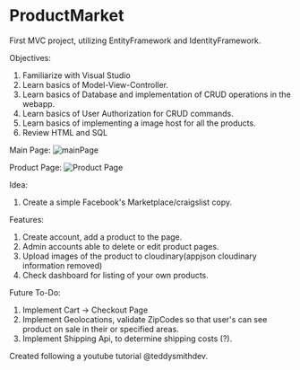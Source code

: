 # ProductMarket
First MVC project, utilizing EntityFramework and IdentityFramework. 

Objectives: 
1) Familiarize with Visual Studio
2) Learn basics of Model-View-Controller.
3) Learn basics of Database and implementation of CRUD operations in the webapp.
4) Learn basics of User Authorization for CRUD commands.
5) Learn basics of implementing a image host for all the products. 
4) Review HTML and SQL

   
Main Page:
![mainPage](https://github.com/kstodu2/ProductMarket/assets/83611423/68b2eb59-74d2-471b-8452-1056bdf9d1c2)




Product Page:
![Product Page](https://github.com/kstodu2/ProductMarket/assets/83611423/f1fd6287-7511-4768-afed-d984956c7894)

Idea:
1) Create a simple Facebook's Marketplace/craigslist copy.

Features:
1) Create account, add a product to the page.
2) Admin accounts able to delete or edit product pages.
3) Upload images of the product to cloudinary(appjson cloudinary information removed)
4) Check dashboard for listing of your own products.


Future To-Do:
1) Implement Cart -> Checkout Page
2) Implement Geolocations, validate ZipCodes so that user's can see product on sale in their or specified areas.
3) Implement Shipping Api, to determine shipping costs (?).


   
Created following a youtube tutorial @teddysmithdev.
